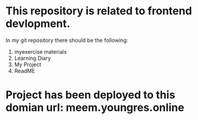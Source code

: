 # This repository is related to frontend devlopment.


In my git repository there should be the following:

1. myexercise materials
2. Learning Diary
3. My Project
4. ReadME


# Project has been deployed to this domian url: meem.youngres.online
